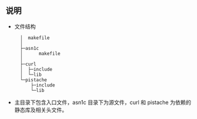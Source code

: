 
## 说明
- 文件结构
  ```shell
    │  makefile
    │
    ├─asn1c
    │      makefile
    │
    ├─curl
    │  ├─include
    │  └─lib
    └─pistache
        ├─include
        └─lib
  ```
- 主目录下包含入口文件，asn1c 目录下为源文件，curl 和 pistache 为依赖的静态库及相关头文件。